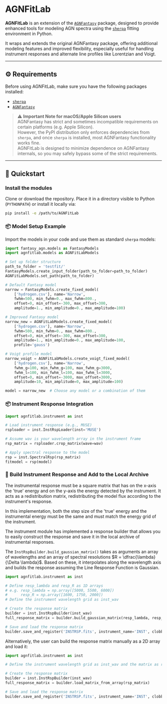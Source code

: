 # AGNFitLab

**AGNFitLab** is an extension of the [`AGNFantasy`](https://fantasy-agn.readthedocs.io/en/latest/) package, designed to provide enhanced tools for modeling AGN spectra using the [`sherpa`](https://sherpa.readthedocs.io/en/4.17.0/install.html) fitting environment in Python.

It wraps and extends the original AGNFantasy package, offering additional modeling features and improved flexibility, especially useful for handling instrument responses and alternate line profiles like Lorentzian and Voigt.

---

## ⚙️ Requirements

Before using AGNFitLab, make sure you have the following packages installed:

- [`sherpa`](https://parameter-sherpa.readthedocs.io/en/latest/gettingstarted/installation.html)
- [`AGNFantasy`](https://fantasy-agn.readthedocs.io/en/latest/install.html)

> ⚠️ **Important Note for macOS/Apple Silicon users**  
> AGNFantasy has strict and sometimes incompatible requirements on certain platforms (e.g. Apple Silicon).  
> However, the PyPI distribution only enforces dependencies from `sherpa`, and once `sherpa` is installed, most AGNFantasy functionality works fine.  
> AGNFitLab is designed to minimize dependence on AGNFantasy internals, so you may safely bypass some of the strict requirements.

---
## 🚀 Quickstart

### Install the modules
Clone or download the repository.
Place it in a directory visible to Python (`PYTHONPATH`) or install it locally via:
```bash
pip install -e /path/to/AGNFitLab
```

### 📦 Model Setup Example
Import the models in your code and use them as standard `sherpa` models:
```python
import fantasy_agn.models as FantasyModels
import agnfitlab.models as AGNFitLabModels

# Set up folder structure
path_to_folder = 'testfit/'
FantasyModels.create_input_folder(path_to_folder=path_to_folder)
AGNFitLabModels.set_path(path_to_folder)

# Default Fantasy model
narrow = FantasyModels.create_fixed_model(
    ['hydrogen.csv'], name='Narrow',
    fwhm=500, min_fwhm=0., max_fwhm=800.,
    offset=0, min_offset=-300, max_offset=300,
    amplitude=1., min_amplitude=0., max_amplitude=100)

# Improved Fantasy model
narrow_new = AGNFitLabModels.create_fixed_model(
    ['hydrogen.csv'], name='Narrow',
    fwhm=500, min_fwhm=0., max_fwhm=800.,
    offset=0, min_offset=-300, max_offset=300,
    amplitude=1., min_amplitude=0., max_amplitude=100,
    profile='gauss')

# Voigt profile model
narrow_voigt = AGNFitLabModels.create_voigt_fixed_model(
    ['hydrogen.csv'], name='Narrow',
    fwhm_g=100, min_fwhm_g=100, max_fwhm_g=3000,
    fwhm_l=100, min_fwhm_l=100, max_fwhm_l=3000,
    offset=0, min_offset=-3000, max_offset=3000,
    amplitude=10, min_amplitude=0, max_amplitude=100)

model = narrow_new  # Choose any model or a combination of them
```

### 📦 Instrument Response Integration

```python
import agnfitlab.instrument as inst

# Load instrument response (e.g., MUSE)
rsploader = inst.InstRspLoader(inst='MUSE')

# Assume wav is your wavelength array in the instrument frame
rsp_matrix = rsploader.crop_matrix(wave=wav)

# Apply spectral response to the model
rsp = inst.SpectralRsp(rsp_matrix)
fitmodel = rsp(model)
```

### 🔧 Build Instrument Response and Add to the Local Archive
The instrumental response must be a square matrix that has on the x-axis the 'true' energy and on the y-axis the energy detected by the instrument. It acts as a redistribution matrix, redistributing the model flux according to the instrument's response.

In this implementation, both the step size of the 'true' energy and the instrumental energy must be the same and must match the energy grid of the instrument.

The instrument module has implemented a response builder that allows you to easily construct the response and save it in the local archive of instrumental responses.

The `InstRspBuilder.build_gaussian_matrix()` takes as arguments an array of wavelengths and an array of spectral resolutions $R = \dfrac{\lambda}{\Delta \lambda}$. Based on these, it interpolates along the wavelength axis and builds the response assuming the Line Response Function is Gaussian.

```python
import agnfitlab.instrument as inst

# Define resp_lambda and resp_R as 1D arrays
# e.g. resp_lambda = np.array([5000, 5500, 6000])
#      resp_R = np.array([1600, 1750, 2000])
# Define the instrument wavelength grid as inst_wav

# Create the response matrix
builder = inst.InstRspBuilder(inst_wav)
full_response_matrix = builder.build_gaussian_matrix(resp_lambda, resp_R)

# Save and load the response matrix
builder.save_and_register('INSTRSP.fits', instrument_name='INST', clobber=True)
```

Alternatively, the user can build the response matrix manually as a 2D array and load it:
```python
import agnfitlab.instrument as inst

# Define the instrument wavelength grid as inst_wav and the matrix as rsp_matrix

# Create the response matrix
builder = inst.InstRspBuilder(inst_wav)
full_response_matrix = builder.load_matrix_from_array(rsp_matrix)

# Save and load the response matrix
builder.save_and_register('INSTRSP.fits', instrument_name='INST', clobber=True)
```
